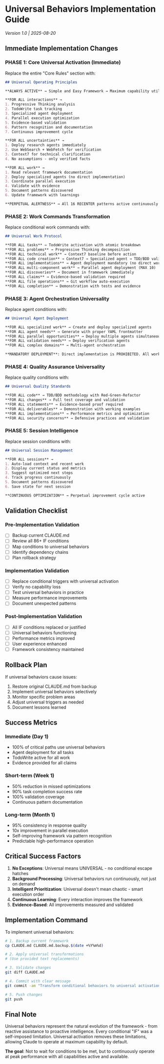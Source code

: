 # Universal Behaviors Implementation Guide

_Version 1.0 | 2025-08-20_

## Immediate Implementation Changes

### PHASE 1: Core Universal Activation (Immediate)

Replace the entire "Core Rules" section with:

```markdown
## Universal Operating Principles

**ALWAYS ACTIVE** → Simple and Easy Framework → Maximum capability utilization

**FOR ALL interactions** →
1. Progressive Thinking analysis
2. TodoWrite task tracking
3. Specialized agent deployment
4. Parallel execution optimization
5. Evidence-based validation
6. Pattern recognition and documentation
7. Continuous improvement cycle

**FOR ALL uncertainties** →
1. Deploy research agents immediately
2. Use WebSearch + WebFetch for verification
3. Context7 for technical clarification
4. No assumptions - only verified facts

**FOR ALL work** →
1. Read relevant framework documentation
2. Deploy specialized agents (no direct implementation)
3. Coordinate parallel execution
4. Validate with evidence
5. Document patterns discovered
6. Update framework with learnings

**PERPETUAL ALERTNESS** → All 16 RECENTER patterns active continuously
```

### PHASE 2: Work Commands Transformation

Replace conditional work commands with:

```markdown
## Universal Work Protocol

**FOR ALL tasks** → TodoWrite activation with atomic breakdown
**FOR ALL problems** → Progressive Thinking decomposition
**FOR ALL technical work** → Context7 baseline before action
**FOR ALL code creation** → Context7 → Specialized agent → TDD/BDD validation
**FOR ALL implementations** → Agent deployment mandatory (no direct work)
**FOR ALL multi-component work** → Parallel agent deployment (MAX 10)
**FOR ALL discoveries** → Document in framework immediately
**FOR ALL claims** → Evidence-based validation required
**FOR ALL file operations** → Git workflow auto-execution
**FOR ALL completion** → Demonstration with tests and evidence
```

### PHASE 3: Agent Orchestration Universality

Replace agent conditions with:

```markdown
## Universal Agent Deployment

**FOR ALL specialized work** → Create and deploy specialized agents
**FOR ALL agent needs** → Generate with proper YAML frontmatter
**FOR ALL parallel opportunities** → Deploy multiple agents simultaneously
**FOR ALL validation needs** → Deploy verification agents
**FOR ALL complex domains** → Multi-agent orchestration

**MANDATORY DEPLOYMENT**: Direct implementation is PROHIBITED. All work through agents.
```

### PHASE 4: Quality Assurance Universality

Replace quality conditions with:

```markdown
## Universal Quality Standards

**FOR ALL code** → TDD/BDD methodology with Red-Green-Refactor
**FOR ALL changes** → Full test coverage and validation
**FOR ALL statements** → Evidence-based proof required
**FOR ALL deliverables** → Demonstration with working examples
**FOR ALL implementations** → Performance metrics and optimization
**FOR ALL security concerns** → Defensive practices and validation
```

### PHASE 5: Session Intelligence

Replace session conditions with:

```markdown
## Universal Session Management

**FOR ALL sessions** →
1. Auto-load context and recent work
2. Display current status and metrics
3. Suggest optimized next steps
4. Track progress continuously
5. Document patterns discovered
6. Save state for next session

**CONTINUOUS OPTIMIZATION** → Perpetual improvement cycle active
```

## Validation Checklist

### Pre-Implementation Validation
- [ ] Backup current CLAUDE.md
- [ ] Review all 86+ IF conditions
- [ ] Map conditions to universal behaviors
- [ ] Identify dependency chains
- [ ] Plan rollback strategy

### Implementation Validation
- [ ] Replace conditional triggers with universal activation
- [ ] Verify no capability loss
- [ ] Test universal behaviors in practice
- [ ] Measure performance improvements
- [ ] Document unexpected patterns

### Post-Implementation Validation
- [ ] All IF conditions replaced or justified
- [ ] Universal behaviors functioning
- [ ] Performance metrics improved
- [ ] User experience enhanced
- [ ] Framework consistency maintained

## Rollback Plan

If universal behaviors cause issues:

1. Restore original CLAUDE.md from backup
2. Implement universal behaviors selectively
3. Monitor specific problem areas
4. Adjust universal triggers as needed
5. Document lessons learned

## Success Metrics

### Immediate (Day 1)
- 100% of critical paths use universal behaviors
- Agent deployment for all tasks
- TodoWrite active for all work
- Evidence provided for all claims

### Short-term (Week 1)
- 50% reduction in missed optimizations
- 90% task completion success rate
- 100% validation coverage
- Continuous pattern documentation

### Long-term (Month 1)
- 95% consistency in response quality
- 10x improvement in parallel execution
- Self-improving framework via pattern recognition
- Predictable high-performance operation

## Critical Success Factors

1. **No Exceptions**: Universal means UNIVERSAL - no conditional escape hatches
2. **Background Processing**: Universal behaviors run continuously, not just on demand
3. **Intelligent Prioritization**: Universal doesn't mean chaotic - smart execution order
4. **Continuous Learning**: Every interaction improves the framework
5. **Evidence-Based**: All improvements measured and validated

## Implementation Command

To implement universal behaviors:

```bash
# 1. Backup current framework
cp CLAUDE.md CLAUDE.md.backup.$(date +%Y%m%d)

# 2. Apply universal transformations
# (Use provided text replacements)

# 3. Validate changes
git diff CLAUDE.md

# 4. Commit with clear message
git commit -am "Transform conditional behaviors to universal activation for maximum capability utilization"

# 5. Push changes
git push
```

## Final Note

Universal behaviors represent the natural evolution of the framework - from reactive assistance to proactive intelligence. Every conditional "IF" was a self-imposed limitation. Universal activation removes these limitations, allowing Claude to operate at maximum capability by default.

**The goal**: Not to wait for conditions to be met, but to continuously operate at peak performance with all capabilities active and available.